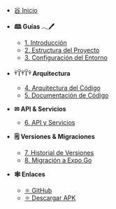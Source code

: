 
* [⾕ Inicio](/)

* **🕮 Guías 𓂃🖊**
  * [1. Introducción](1.Introduccion.md)
  * [2. Estructura del Proyecto](2.Estructura-del-Proyecto.md)
  * [3. Configuración del Entorno](3.Configuracion-del-Entorno.md)

* **𓍊𓋼𓍊𓋼𓍊 Arquitectura**
  * [4. Arquitectura del Código](4.Arquitectura-del-Codigo.md)
  * [5. Documentación de Código](5.Documentacion-de-Codigo.md)

* **✉ API & Servicios**
  * [6. API y Servicios](6.API-Servicios.md)

* **🗒 Versiones & Migraciones**
  * [7. Historial de Versiones](7.Historial-de-Versiones.md)
  * [8. Migración a Expo Go](8.Migracion-Expo-Go-Guia-Completa.md)

* **🕸 Enlaces**
  * [⚛ GitHub](https://github.com/FERNANDOANGEL202123767/ClevCloud-app)
  * [⚛ Descargar APK](https://github.com/FERNANDOANGEL202123767/ClevCloud-app/releases/tag/V1)